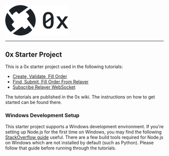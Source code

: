 <img src="https://github.com/0xProject/branding/blob/master/0x_Black_CMYK.png" width="200px" >

---

## 0x Starter Project

This is a 0x starter project used in the following tutorials:

*   [Create, Validate, Fill Order](https://0xproject.com/wiki#Create,-Validate,-Fill-Order)
*   [Find, Submit, Fill Order From Relayer](https://0xproject.com/wiki#Find,-Submit,-Fill-Order-From-Relayer)
*   [Subscribe Relayer WebSocket](https://0xproject.com/wiki#Subscribe-Relayer-WebSocket)

The tutorials are published in the 0x wiki. The instructions on how to get started can be found there.

### Windows Development Setup

This starter project supports a Windows development environment. If you're setting up Node.js for the first time on Windows, you may find the following [StackOverflow guide](https://stackoverflow.com/questions/15126050/running-python-on-windows-for-node-js-dependencies/39648550#39648550) useful. There are a few build tools required for Node.js on Windows which are not installed by default (such as Python). Please follow that guide before running through the tutorials.
